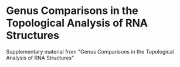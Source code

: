 # Genus Comparisons in the Topological Analysis of RNA Structures
Supplementary material from "Genus Comparisons in the Topological Analysis of RNA Structures"
